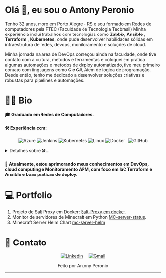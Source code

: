 # Olá 👋, eu sou o Antony Peronio

Tenho 32 anos, moro em Porto Alegre - RS e sou formado em Redes de computadores pela FTEC (Faculdade de Tecnologia Tecbrasil)
Minha experiência inclui trabalhos com tecnologias como **Zabbix**, **Ansible** , **Terraform** , **Kubernetes**, onde pude desenvolver habilidades sólidas em infraestrutura de redes, devops, monitoramento e soluções de cloud.

Minha jornada na area de DevOps começou ainda na faculdade, onde tive contato com a cultura, metodos e ferramentas e coloquei em pratica algumas automações e metodos de deploy automatizado, tive meu primeiro contato com linguagens como **C e C#**, Alem de logica de programação. Desde então, tenho me dedicado a desenvolver soluções criativas e robustas para pipelines e automações.

# :man_beard: Bio

#### 🎓 Graduado em Redes de Computadores.

#### 🛠 Experiência com:

<div align="center">

![Azure](https://img.shields.io/badge/Microsoft_Azure-0089D6?style=flat&logo=microsoftazure&logoColor=white)
![Jenkins](https://img.shields.io/badge/Jenkins-D24939?logo=jenkins&logoColor=white)
![Kubernetes](https://img.shields.io/badge/Kubernetes-326CE5?logo=kubernetes&logoColor=fff)
![Linux](https://img.shields.io/badge/Linux-FCC624?logo=linux&logoColor=black)
![Docker](https://img.shields.io/badge/Docker-2CA5E0?style=flat&logo=docker&logoColor=white) &nbsp;
![GitHub](https://img.shields.io/badge/github-%23121011.svg?style=flat&logo=github&logoColor=white)


</div>

<details>
<summary> Detalhes sobre 🛠... </summary>

Stack:

- DevOps -> Jenkins, Azure Devops, Github Actions e Gitlab CI
- Nuvem ->  Microsoft Azure, AWS e OCI
- IAC ->  Ansible, Terraform e Salt Stack
- Sistema Operacional -> Linux e Windows
- Linguagens -> Python 
- Firewall -> PFSense e IPTables
- Monitoramento -> Zabbix, Grafana, New Relic e ELK
- Containers -> Docker e Kubernetes
- Controle de Versões -> Git
- Rede -> Cisco

</details>

#### 🌱 Atualmente, estou aprimorando meus conhecimentos em **DevOps**, **cloud computing** e **Monitoramento APM**, com foco em IaC **Terraform** e **Ansible** e boas praticas de deploy.

# 💻 Portfolio

1. Projeto de Salt Proxy em Docker: [Salt-Proxy em docker](https://github.com/antonytayron/salt-proxy-docker).
2. Monitor de servidores de Minecraft em Python [MC-server-status](https://github.com/antonytayron/mc-server-status).
3. Minecraft Server Helm Chart [mc-server-helm](https://github.com/antonytayron/mc-server-helm)


# :iphone: Contato

<div align="center">

[![Linkedin](https://img.shields.io/badge/LinkedIn-0077B5?style=flat&logo=linkedin&logoColor=white)](https://www.linkedin.com/in/antony-tayron-nascimento-peronio-b3850692/)
$~~~$ [![Gmail](https://img.shields.io/badge/Gmail-D14836?style=flat&logo=gmail&logoColor=white)](mailto:antonytayron@gmail.com "antonytayron@gmail.com")

</div>



<p align="center">Feito por Antony Peronio</p>





****

